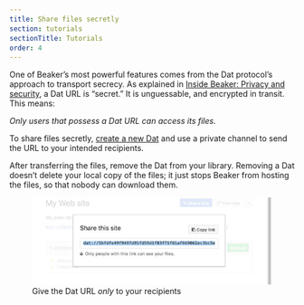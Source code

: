 ```yaml
---
title: Share files secretly
section: tutorials
sectionTitle: Tutorials
order: 4
---
```


One of Beaker’s most powerful features comes from the Dat protocol’s approach to transport secrecy. As explained in [Inside Beaker: Privacy and security](/docs/inside-beaker/privacy-and-security.html#transport-security), a Dat URL is “secret.” It is unguessable, and encrypted in transit. This means:

*Only users that possess a Dat URL can access its files.*

To share files secretly, [create a new Dat](/docs/using-beaker/create-a-site.html) and use a private channel to send the URL to your intended recipients.

After transferring the files, remove the Dat from your library. Removing a Dat doesn’t delete your local copy of the files; it just stops Beaker from hosting the files, so that nobody can download them.

<figure>
<img src="/img/docs/tour-share-site.jpg" >
<figcaption>Give the Dat URL <em>only</em> to your recipients</figcaption>
</figure>
